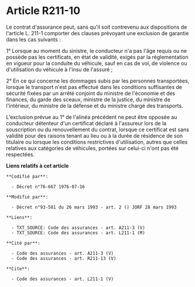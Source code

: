 # Article R211-10

Le contrat d'assurance peut, sans qu'il soit contrevenu aux dispositions de l'article L. 211-1 comporter des clauses
prévoyant une exclusion de garantie dans les cas suivants : 

1° Lorsque au moment du sinistre, le conducteur n'a pas l'âge requis ou ne possède pas les certificats, en état de validité,
exigés par la réglementation en vigueur pour la conduite du véhicule, sauf en cas de vol, de violence ou d'utilisation du
véhicule à l'insu de l'assuré ; 

2° En ce qui concerne les dommages subis par les personnes transportées, lorsque le transport n'est pas effectué dans les
conditions suffisantes de sécurité fixées par un arrêté conjoint du ministre de l'économie et des finances, du garde des
sceaux, ministre de la justice, du ministre de l'intérieur, du ministre de la défense et du ministre chargé des transports. 

L'exclusion prévue au 1° de l'alinéa précédent ne peut être opposée au conducteur détenteur d'un certificat déclaré à
l'assureur lors de la souscription ou du renouvellement du contrat, lorsque ce certificat est sans validité pour des raisons
tenant au lieu ou à la durée de résidence de son titulaire ou lorsque les conditions restrictives d'utilisation, autres que
celles relatives aux catégories de véhicules, portées sur celui-ci n'ont pas été respectées.

**Liens relatifs à cet article**

	**Codifié par**:

	  - Décret n°76-667 1976-07-16

	**Modifié par**:

	  - Décret n°93-581 du 26 mars 1993 - art. 2 () JORF 28 mars 1993

	**Liens**:

	  - TXT_SOURCE: Code des assurances - art. A211-3 (V)
	  - TXT_SOURCE: Code des assurances - art. L211-1 (M)

	**Cité par**:

	  - Code des assurances - art. A211-3 (V)
	  - Code des assurances - art. R211-13 (V)

	**Cite**:

	  - Code des assurances - art. L211-1 (V)
